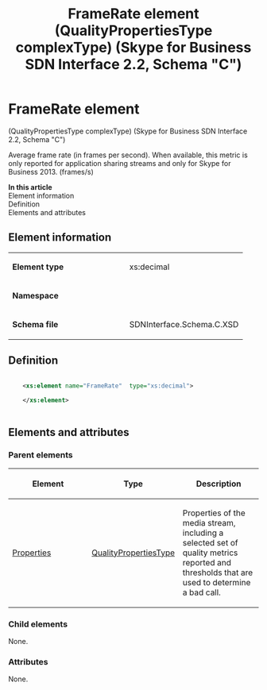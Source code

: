﻿---
title: FrameRate element (QualityPropertiesType complexType) (Skype for Business SDN Interface 2.2, Schema "C")
TOCTitle: FrameRate element
ms:assetid: fe6e2a77-2f44-2eab-25f1-f256bbafc84e
ms:mtpsurl: https://msdn.microsoft.com/en-us/library/Mt404764(v=office.16)
ms:contentKeyID: 68250710
ms.date: 08/24/2015
mtps_version: v=office.16
dev_langs:
- xml
---

# FrameRate element 

(QualityPropertiesType complexType) (Skype for Business SDN Interface 2.2, Schema \"C\")

Average frame rate (in frames per second). When available, this metric is only reported for application sharing streams and only for Skype for Business 2013. (frames/s)

**In this article**  
Element information  
Definition  
Elements and attributes  

## Element information

<table>
<colgroup>
<col style="width: 50%" />
<col style="width: 50%" />
</colgroup>
<tbody>
<tr class="odd">
<td><p><strong>Element type</strong></p></td>
<td><p>xs:decimal</p></td>
</tr>
<tr class="even">
<td><p><strong>Namespace</strong></p></td>
<td><p></p></td>
</tr>
<tr class="odd">
<td><p><strong>Schema file</strong></p></td>
<td><p>SDNInterface.Schema.C.XSD</p></td>
</tr>
</tbody>
</table>


## Definition

``` xml

    <xs:element name="FrameRate"  type="xs:decimal">
    
    </xs:element>
  
```

## Elements and attributes

### Parent elements

<table>
<colgroup>
<col style="width: 33%" />
<col style="width: 33%" />
<col style="width: 33%" />
</colgroup>
<thead>
<tr class="header">
<th><p>Element</p></th>
<th><p>Type</p></th>
<th><p>Description</p></th>
</tr>
</thead>
<tbody>
<tr class="odd">
<td><p><a href="properties-element-qualitytype-complextype-skype-for-business-sdn-interface-2-2-schema-c.md">Properties</a></p></td>
<td><p><a href="qualitypropertiestype-complextype-skype-for-business-sdn-interface-2-2-schema-c.md">QualityPropertiesType</a></p></td>
<td><p>Properties of the media stream, including a selected set of quality metrics reported and thresholds that are used to determine a bad call.</p></td>
</tr>
</tbody>
</table>


### Child elements

None.

### Attributes

None.

